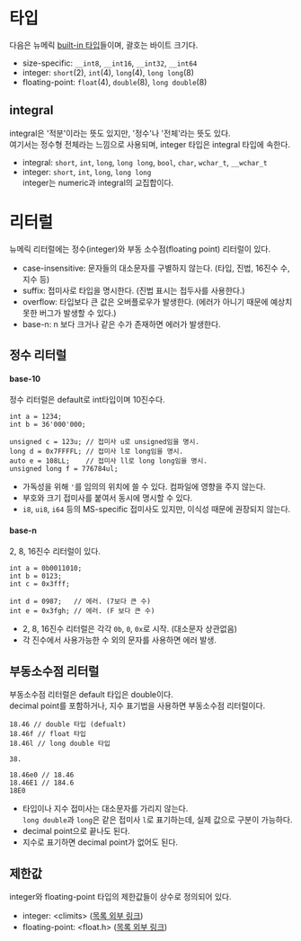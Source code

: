 # 타입
다음은 뉴메릭 [built-in 타입][1]들이며, 괄호는 바이트 크기다.
- size-specific: `__int8`, `__int16`, `__int32`, `__int64`
- integer: `short`(2), `int`(4), `long`(4), `long long`(8)
- floating-point: `float`(4), `double`(8), `long double`(8)
## integral
integral은 '적분'이라는 뜻도 있지만, '정수'나 '전체'라는 뜻도 있다.  
여기서는 정수형 전체라는 느낌으로 사용되며, integer 타입은 integral 타입에 속한다.
- integral: `short`, `int`, `long`, `long long`, `bool`, `char`, `wchar_t`, `__wchar_t`
- integer:  `short`, `int`, `long`, `long long`  
integer는 numeric과 integral의 교집합이다.

# 리터럴
뉴메릭 리터럴에는 정수(integer)와 부동 소수점(floating point) 리터럴이 있다.
- case-insensitive: 문자들의 대소문자를 구별하지 않는다. (타입, 진법, 16진수 수, 지수 등)
- suffix: 접미사로 타입을 명시한다. (진법 표시는 접두사를 사용한다.)
- overflow: 타입보다 큰 값은 오버플로우가 발생한다. (에러가 아니기 때문에 예상치 못한 버그가 발생할 수 있다.)
- base-n: n 보다 크거나 같은 수가 존재하면 에러가 발생한다.
## 정수 리터럴
#### base-10
정수 리터럴은 default로 int타입이며 10진수다.
```
int a = 1234;
int b = 36'000'000;

unsigned c = 123u; // 접미사 u로 unsigned임을 명시.
long d = 0x7FFFFL; // 접미사 l로 long임을 명시.
auto e = 108LL;    // 접미사 ll로 long long임을 명시.
unsigned long f = 776784ul;
```
- 가독성을 위해 `'`를 임의의 위치에 쓸 수 있다. 컴파일에 영향을 주지 않는다.
- 부호와 크기 접미사를 붙여서 동시에 명시할 수 있다.
- `i8`, `ui8`, `i64` 등의 MS-specific 접미사도 있지만, 이식성 때문에 권장되지 않는다.
#### base-n
2, 8, 16진수 리터럴이 있다.
```
int a = 0b0011010;
int b = 0123;
int c = 0x3fff;

int d = 0987;   // 에러. (7보다 큰 수)
int e = 0x3fgh; // 에러. (F 보다 큰 수)
```
- 2, 8, 16진수 리터럴은 각각 `0b`, `0`, `0x`로 시작. (대소문자 상관없음)
- 각 진수에서 사용가능한 수 외의 문자를 사용하면 에러 발생.

## 부동소수점 리터럴
부동소수점 리터럴은 default 타입은 double이다.  
decimal point를 포함하거나, 지수 표기법을 사용하면 부동소수점 리터럴이다.
```
18.46 // double 타입 (defualt)
18.46f // float 타입
18.46l // long double 타입

38.

18.46e0 // 18.46
18.46E1 // 184.6
18E0
```
- 타입이나 지수 접미사는 대소문자를 가리지 않는다.  
`long double`과 `long`은 같은 접미사 `l`로 표기하는데, 실제 값으로 구분이 가능하다.
- decimal point으로 끝나도 된다.
- 지수로 표기하면 decimal point가 없어도 된다.

## 제한값
integer와 floating-point 타입의 제한값들이 상수로 정의되어 있다.
- integer: \<climits\> ([목록 외부 링크][2])
- floating-point: \<float.h\> ([목록 외부 링크][3])


[1]: https://github.com/ipari3/cpp/blob/main/theoretical/Built-in%20Types.md#built-in-%ED%83%80%EC%9E%85
[2]: https://docs.microsoft.com/en-us/cpp/cpp/integer-limits?view=msvc-170
[3]: https://docs.microsoft.com/en-us/cpp/cpp/floating-limits?view=msvc-170

